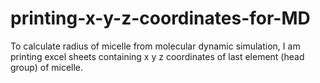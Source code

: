 # printing-x-y-z-coordinates-for-MD
To calculate radius of micelle from molecular dynamic simulation, I am printing excel sheets containing x y z coordinates of last element (head group) of micelle. 
